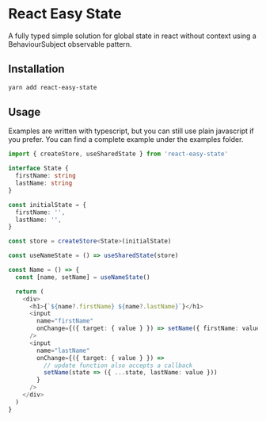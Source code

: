 # React Easy State

A fully typed simple solution for global state in react without context using a BehaviourSubject observable pattern.

## Installation

```bash
yarn add react-easy-state
```

## Usage

Examples are written with typescript, but you can still use plain javascript if you prefer.
You can find a complete example under the examples folder.

```typescript
import { createStore, useSharedState } from 'react-easy-state'

interface State {
  firstName: string
  lastName: string
}

const initialState = {
  firstName: '',
  lastName: '',
}

const store = createStore<State>(initialState)

const useNameState = () => useSharedState(store)

const Name = () => {
  const [name, setName] = useNameState()

  return (
    <div>
      <h1>{`${name?.firstName} ${name?.lastName}`}</h1>
      <input
        name="firstName"
        onChange={({ target: { value } }) => setName({ firstName: value })}
      />
      <input
        name="lastName"
        onChange={({ target: { value } }) =>
          // update function also accepts a callback
          setName(state => ({ ...state, lastName: value }))
        }
      />
    </div>
  )
}
```
